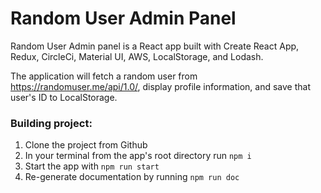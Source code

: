 # Random User Admin Panel

Random User Admin panel is a React app built with Create React App, Redux, CircleCi, Material UI, AWS, LocalStorage, and Lodash.

The application will fetch a random user from https://randomuser.me/api/1.0/, display profile information, and save that user's ID to LocalStorage.


### Building project:
1. Clone the project from Github
2. In your terminal from the app's root directory run `npm i`
3. Start the app with `npm run start`
4. Re-generate documentation by running `npm run doc`